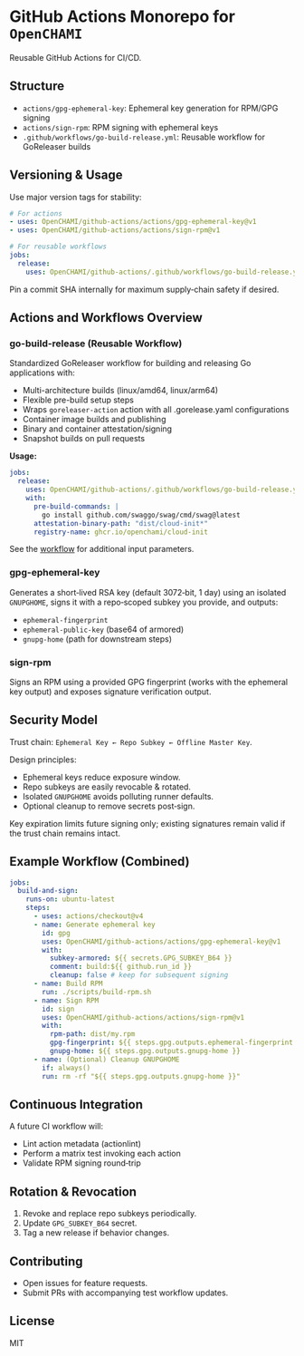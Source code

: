 # GitHub Actions Monorepo for `OpenCHAMI`

Reusable GitHub Actions for CI/CD.

## Structure

- `actions/gpg-ephemeral-key`: Ephemeral key generation for RPM/GPG signing
- `actions/sign-rpm`: RPM signing with ephemeral keys
- `.github/workflows/go-build-release.yml`: Reusable workflow for GoReleaser builds

## Versioning & Usage

Use major version tags for stability:

```yaml
# For actions
- uses: OpenCHAMI/github-actions/actions/gpg-ephemeral-key@v1
- uses: OpenCHAMI/github-actions/actions/sign-rpm@v1

# For reusable workflows
jobs:
  release:
    uses: OpenCHAMI/github-actions/.github/workflows/go-build-release.yml@v3.1
```

Pin a commit SHA internally for maximum supply‑chain safety if desired.

## Actions and Workflows Overview

### go-build-release (Reusable Workflow)
Standardized GoReleaser workflow for building and releasing Go applications with:
- Multi-architecture builds (linux/amd64, linux/arm64)
- Flexible pre-build setup steps
- Wraps `goreleaser-action` action with all .gorelease.yaml configurations
- Container image builds and publishing
- Binary and container attestation/signing
- Snapshot builds on pull requests

**Usage:**
```yaml
jobs:
  release:
    uses: OpenCHAMI/github-actions/.github/workflows/go-build-release.yml@v3.1
    with:
      pre-build-commands: |
        go install github.com/swaggo/swag/cmd/swag@latest
      attestation-binary-path: "dist/cloud-init*"
      registry-name: ghcr.io/openchami/cloud-init

```

See the [workflow](.github/workflows/go-build-release.yml) for additional input parameters.

### gpg-ephemeral-key
Generates a short‑lived RSA key (default 3072‑bit, 1 day) using an isolated `GNUPGHOME`, signs it with a repo‑scoped subkey you provide, and outputs:
- `ephemeral-fingerprint`
- `ephemeral-public-key` (base64 of armored)
- `gnupg-home` (path for downstream steps)

### sign-rpm
Signs an RPM using a provided GPG fingerprint (works with the ephemeral key output) and exposes signature verification output.

## Security Model

Trust chain: `Ephemeral Key ← Repo Subkey ← Offline Master Key`.

Design principles:
- Ephemeral keys reduce exposure window.
- Repo subkeys are easily revocable & rotated.
- Isolated `GNUPGHOME` avoids polluting runner defaults.
- Optional cleanup to remove secrets post‑sign.

Key expiration limits future signing only; existing signatures remain valid if the trust chain remains intact.

## Example Workflow (Combined)

```yaml
jobs:
  build-and-sign:
    runs-on: ubuntu-latest
    steps:
      - uses: actions/checkout@v4
      - name: Generate ephemeral key
        id: gpg
        uses: OpenCHAMI/github-actions/actions/gpg-ephemeral-key@v1
        with:
          subkey-armored: ${{ secrets.GPG_SUBKEY_B64 }}
          comment: build:${{ github.run_id }}
          cleanup: false # keep for subsequent signing
      - name: Build RPM
        run: ./scripts/build-rpm.sh
      - name: Sign RPM
        id: sign
        uses: OpenCHAMI/github-actions/actions/sign-rpm@v1
        with:
          rpm-path: dist/my.rpm
          gpg-fingerprint: ${{ steps.gpg.outputs.ephemeral-fingerprint }}
          gnupg-home: ${{ steps.gpg.outputs.gnupg-home }}
      - name: (Optional) Cleanup GNUPGHOME
        if: always()
        run: rm -rf "${{ steps.gpg.outputs.gnupg-home }}"
```

## Continuous Integration

A future CI workflow will:
- Lint action metadata (actionlint)
- Perform a matrix test invoking each action
- Validate RPM signing round‑trip

## Rotation & Revocation

1. Revoke and replace repo subkeys periodically.
2. Update `GPG_SUBKEY_B64` secret.
3. Tag a new release if behavior changes.

## Contributing

- Open issues for feature requests.
- Submit PRs with accompanying test workflow updates.

## License

MIT
